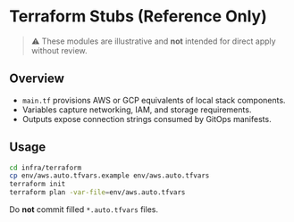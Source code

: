 ﻿# Terraform Stubs (Reference Only)

> ⚠️ These modules are illustrative and **not** intended for direct apply without review.

## Overview

- `main.tf` provisions AWS or GCP equivalents of local stack components.
- Variables capture networking, IAM, and storage requirements.
- Outputs expose connection strings consumed by GitOps manifests.

## Usage

```bash
cd infra/terraform
cp env/aws.auto.tfvars.example env/aws.auto.tfvars
terraform init
terraform plan -var-file=env/aws.auto.tfvars
```

Do **not** commit filled `*.auto.tfvars` files.

